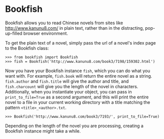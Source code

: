 # Bookfish

Bookfish allows you to read Chinese novels from sites like http://www.kanunu8.com/ in plain text, rather than in the distracting, pop-up-filled browser environment.

To get the plain text of a novel, simply pass the url of a novel's index page to the Bookfish class:

    >>> from bookfish import Bookfish
    >>> fish = Bookfish('http://www.kanunu8.com/book3/7198/159302.html')

Now you have your Bookfish instance `fish`, which you can do what you want with.
For example, `fish.book` will return the entire novel as a string. `fish.author` and `fish.title` will give the author and title, and `fish.charcount` will give you the length of the novel in characters. Additionally, when you instantiate your object, you can pass in `print_to_file=True` as a second argument, and this will print the entire novel to a file in your current working directory with a title matching the pattern `<title>_<author>.txt`. 

    >>> Bookfish('http://www.kanunu8.com/book3/7193/', print_to_file=True)

Depending on the length of the novel you are processing, creating a Bookfish instance might take a while.
